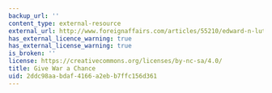 ```yaml
---
backup_url: ''
content_type: external-resource
external_url: http://www.foreignaffairs.com/articles/55210/edward-n-luttwak/give-war-a-chance
has_external_licence_warning: true
has_external_license_warning: true
is_broken: ''
license: https://creativecommons.org/licenses/by-nc-sa/4.0/
title: Give War a Chance
uid: 2ddc98aa-bdaf-4166-a2eb-b7ffc156d361
---
```

